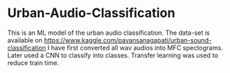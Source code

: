 # Urban-Audio-Classification
This is an ML model of the urban audio classification.
The data-set is available on https://www.kaggle.com/pavansanagapati/urban-sound-classification
I have first converted all wav audios into MFC spectograms. Later used a CNN to classify into classes. 
Transfer learning was used to reduce train time.
